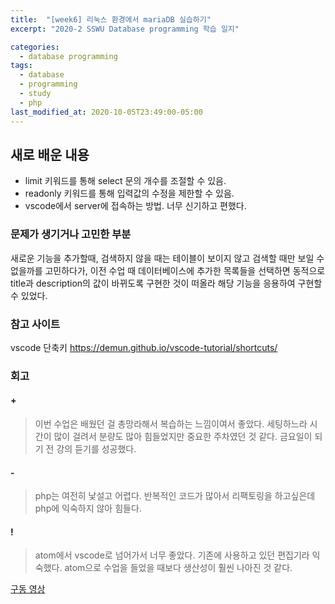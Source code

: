 ```yaml
---
title:  "[week6] 리눅스 환경에서 mariaDB 실습하기"
excerpt: "2020-2 SSWU Database programming 학습 일지"

categories:
  - database programming
tags:
  - database
  - programming
  - study
  - php
last_modified_at: 2020-10-05T23:49:00-05:00
---
```



## 새로 배운 내용
- limit 키워드를 통해 select 문의 개수를 조절할 수 있음.
- readonly 키워드를 통해 입력값의 수정을 제한할 수 있음.
- vscode에서 server에 접속하는 방법. 너무 신기하고 편했다.

### 문제가 생기거나 고민한 부분
새로운 기능을 추가할때, 검색하지 않을 때는 테이블이 보이지 않고 검색할 때만 보일 수 없을까를 고민하다가,
이전 수업 때 데이터베이스에 추가한 목록들을 선택하면 동적으로 title과 description의 값이 바뀌도록 구현한 것이 떠올라 해당 기능을 응용하여 구현할 수 있었다. 

### 참고 사이트
vscode 단축키 https://demun.github.io/vscode-tutorial/shortcuts/

### 회고
#### +
>  이번 수업은 배웠던 걸 총망라해서 복습하는 느낌이여서 좋았다. 세팅하느라 시간이 많이 걸려서 분량도 많아 힘들었지만 중요한 주차였던 것 같다. 
금요일이 되기 전 강의 듣기를 성공했다.
#### -
> php는 여전히 낯설고 어렵다. 반복적인 코드가 많아서 리팩토링을 하고싶은데 php에 익숙하지 않아 힘들다.
#### !
> atom에서 vscode로 넘어가서 너무 좋았다. 기존에 사용하고 있던 편집기라 익숙했다. atom으로 수업을 들었을 때보다 생산성이 훨씬 나아진 것 같다.

[구동 영상](https://youtu.be/FeFeyKAK0N8)

